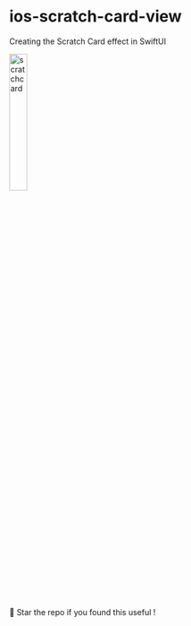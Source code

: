 # ios-scratch-card-view

Creating the Scratch Card effect in SwiftUI

<img width="25%" alt="scratchcard" src="https://github.com/anupdsouza/ios-scratch-card-view/assets/103429618/578cddea-44cf-4aee-940c-c3047f593e27">  

🌟 Star the repo if you found this useful !
